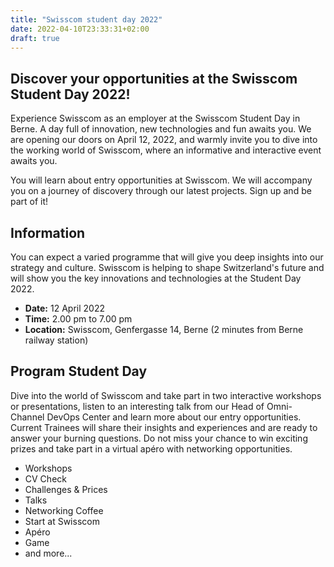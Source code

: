 ```yaml
---
title: "Swisscom student day 2022"
date: 2022-04-10T23:33:31+02:00
draft: true
---
```


## Discover your opportunities at the Swisscom Student Day 2022!

Experience Swisscom as an employer at the Swisscom Student Day in Berne. A day full of innovation, new technologies and fun awaits you. We are opening our doors on April 12, 2022, and warmly invite you to dive into the working world of Swisscom, where an informative and interactive event awaits you.

You will learn about entry opportunities at Swisscom. We will accompany you on a journey of discovery through our latest projects. Sign up and be part of it!

## Information
You can expect a varied programme that will give you deep insights into our strategy and culture. Swisscom is helping to shape Switzerland's future and will show you the key innovations and technologies at the Student Day 2022.

- **Date:** 12 April 2022
- **Time:** 2.00 pm to 7.00 pm
- **Location:** Swisscom, Genfergasse 14, Berne (2 minutes from Berne railway station)

## Program Student Day
Dive into the world of Swisscom and take part in two interactive workshops or presentations, listen to an interesting talk from our Head of Omni-Channel DevOps Center and learn more about our entry opportunities. Current Trainees will share their insights and experiences and are ready to answer your burning questions. Do not miss your chance to win exciting prizes and take part in a virtual apéro with networking opportunities.

- Workshops
- CV Check
- Challenges & Prices
- Talks
- Networking Coffee
- Start at Swisscom
- Apéro
- Game
- and more...